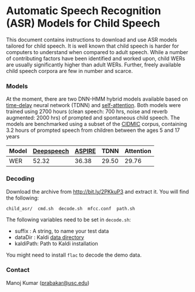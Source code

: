 # Automatic Speech Recognition (ASR) Models for Child Speech

This document contains instructions to download and use ASR models tailored for child speech. It is well known that child speech is harder for computers to understand when compared to adult speech. While a number of contributing factors have been identified and worked upon, child WERs are usually significantly higher than adult WERs. Further, freely available child speech corpora are few in number and scarce. 

### Models

At the moment, there are two DNN-HMM hybrid models available based on [time-delay](https://www.danielpovey.com/files/2015_interspeech_multisplice.pdf) neural network (TDNN) and [self-attention](https://www.danielpovey.com/files/2018_icassp_attention.pdf). Both models were trained using 2700 hours (clean speech: 700 hrs, noise and reverb augmented: 2000 hrs) of prompted and spontaneous child speech. The models are benchmarked using a subset of the [CIDMIC](https://asa.scitation.org/doi/10.1121/1.426686) corpus, containing 3.2 hours of prompted speech from children between the ages 5 and 17 years

| Model | [Deepspeech](https://github.com/mozilla/DeepSpeech) | [ASPIRE](http://kaldi-asr.org/models/m1) | TDNN | Attention |
| -- | -- | -- | -- | -- |
| WER | 52.32 | 36.38 | 29.50 | 29.76 |


### Decoding 

Download the archive from http://bit.ly/2PKkuP3 and extract it. You will find the following:

```` 
child_asr/  cmd.sh  decode.sh  mfcc.conf  path.sh 
````

The following variables need to be set in ````decode.sh````:

* suffix : A string, to name your test data
* dataDir : Kaldi [data directory](http://kaldi-asr.org/doc/data_prep.html)
* kaldiPath: Path to Kaldi installation 

You might need to install ````flac```` to decode the demo data.

### Contact

Manoj Kumar (prabakar@usc.edu)
